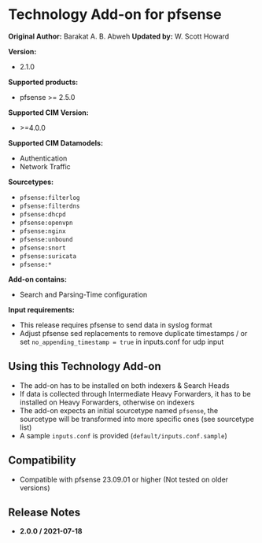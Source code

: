 # Technology Add-on for pfsense

**Original Author:** Barakat A. B. Abweh
**Updated by:**  W. Scott Howard

**Version:**

* 2.1.0

**Supported products:**

* pfsense >= 2.5.0

**Supported CIM Version:**

* &gt;=4.0.0

**Supported CIM Datamodels:**

* Authentication
* Network Traffic

**Sourcetypes:**

* `pfsense:filterlog`
* `pfsense:filterdns`
* `pfsense:dhcpd`
* `pfsense:openvpn`
* `pfsense:nginx`
* `pfsense:unbound`
* `pfsense:snort`
* `pfsense:suricata`
* `pfsense:*`

**Add-on contains:**

* Search and Parsing-Time configuration

**Input requirements:**

* This release requires pfsense to send data in syslog format
* Adjust pfsense sed replacements to remove duplicate timestamps / or set `no_appending_timestamp = true` in inputs.conf for udp input

## Using this Technology Add-on

* The add-on has to be installed on both indexers & Search Heads
* If data is collected through Intermediate Heavy Forwarders, it has to be installed on Heavy Forwarders, otherwise on indexers
* The add-on expects an initial sourcetype named `pfsense`, the sourcetype will be transformed into more specific ones (see sourcetype list)
* A sample `inputs.conf` is provided (`default/inputs.conf.sample`)

## Compatibility

* Compatible with pfsense 23.09.01 or higher  (Not tested on older versions)

## Release Notes

* **2.0.0 / 2021-07-18**

